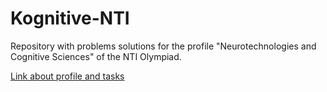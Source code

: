 # Kognitive-NTI
Repository with problems solutions for the profile "Neurotechnologies and Cognitive Sciences" of the NTI Olympiad.

[Link about profile and tasks](https://nti-contest.ru/profiles/ncogno/)
